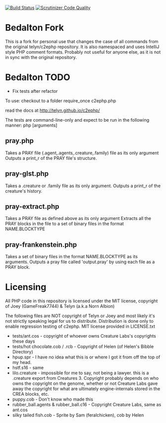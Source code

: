 [![Build Status](https://travis-ci.org/telyn/c2ephp.svg?branch=master)](https://travis-ci.org/telyn/c2ephp)
[![Scrutinizer Code Quality](https://scrutinizer-ci.com/g/telyn/c2ephp/badges/quality-score.png?b=master)](https://scrutinizer-ci.com/g/telyn/c2ephp/?branch=master)

# Bedalton Fork

This is a fork for personal use that changes the case of all commands from the original telyn/c2ephp repository. It is also namespaced and uses IntelliJ style PHP comment formats. Probably not useful for anyone else, as it is not in sync with the original repository.

# Bedalton TODO

- Fix tests after refactor

To use:
checkout to a folder
require_once c2ephp.php

read the docs at http://telyn.github.io/c2ephp/

The tests are command-line-only and expect to be run in the following manner:
php <file> [arguments]

pray.php
--------
Takes a PRAY file (.agent,.agents,.creature,.family) file as its only argument
Outputs a print_r of the PRAY file's structure.

pray-glst.php
-------------
Takes a .creature or .family file as its only argument.
Outputs a print_r of the creature's history.

pray-extract.php
---------------
Takes a PRAY file as defined above as its only argument
Extracts all the PRAY blocks in the file to a set of binary
files in the format NAME.BLOCKTYPE

pray-frankenstein.php
--------------------
Takes a set of binary files in the format NAME.BLOCKTYPE as its arguments.
Outputs a pray file called 'output.pray' by using each file as a PRAY block.

Licensing
=========

All PHP code in this repository is licensed under the MIT license, copyright of
Joey (GameFreak7744) & Telyn (a.k.a Norn Albion)

The following files are NOT copyright of Telyn or Joey and most likely it's not
strictly speaking legal for us to distribute. Distribution is done only to enable
regression testing of c2ephp. MIT license provided in LICENSE.txt

* tests/ant.cos - copyright of whoever owns Creature Labs's copyrights these days
* tests/hot chocolate.cob / .rcb - Copyright of Helen (of Helen's Bibble Directory)
* hpup.spr - I have no idea what this is or where I got it from off the top of my head.
* hstf.s16 - same
* lilo.creature - impossible for me to say, not being a lawyer.
  this is a .creature export from Creatures 3. Copyright probably depends on
  who owns the copyright on the genome, whether or not Creature Labs gave away
  the copyright for what are ultimately engine-internals stored in the CREA
  blocks, etc.
* puppy.cob - Don't know who made this
* rubber_ball.agents & rubber_ball.c16 - Copyright Creature Labs, same as ant.cos
* silky tailed fish.cob - Sprite by Sam (feralchicken), cob by Helen
